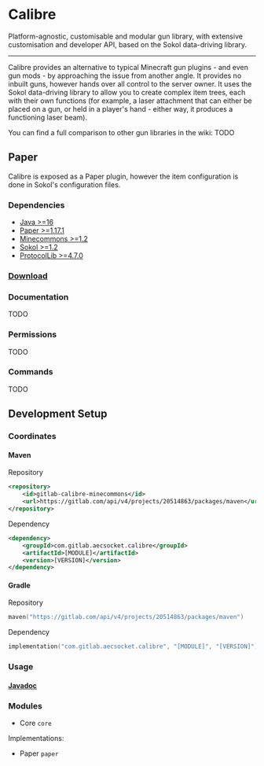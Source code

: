 # Calibre

Platform-agnostic, customisable and modular gun library, with extensive customisation and developer
API, based on the Sokol data-driving library.

---

Calibre provides an alternative to typical Minecraft gun plugins - and even gun mods - by approaching
the issue from another angle. It provides no inbuilt guns, however hands over all control to the
server owner. It uses the Sokol data-driving library to allow you to create complex item trees, each
with their own functions (for example, a laser attachment that can either be placed on a gun, or held
in a player's hand - either way, it produces a functioning laser beam).

You can find a full comparison to other gun libraries in the wiki: TODO

## Paper

Calibre is exposed as a Paper plugin, however the item configuration is done in Sokol's configuration
files.

### Dependencies

* [Java >=16](https://adoptopenjdk.net/?variant=openjdk16&jvmVariant=hotspot)
* [Paper >=1.17.1](https://papermc.io/)
* [Minecommons >=1.2](https://gitlab.com/aecsocket/minecommons)
* [Sokol >=1.2](https://gitlab.com/aecsocket/sokol)
* [ProtocolLib >=4.7.0](https://www.spigotmc.org/resources/protocollib.1997/)

### [Download](https://gitlab.com/api/v4/projects/20514863/jobs/artifacts/master/raw/paper/build/libs/calibre-paper-1.1.jar?job=build)

### Documentation

TODO

### Permissions

TODO

### Commands

TODO

## Development Setup

### Coordinates

#### Maven

Repository
```xml
<repository>
    <id>gitlab-calibre-minecommons</id>
    <url>https://gitlab.com/api/v4/projects/20514863/packages/maven</url>
</repository>
```
Dependency
```xml
<dependency>
    <groupId>com.gitlab.aecsocket.calibre</groupId>
    <artifactId>[MODULE]</artifactId>
    <version>[VERSION]</version>
</dependency>
```

#### Gradle

Repository
```kotlin
maven("https://gitlab.com/api/v4/projects/20514863/packages/maven")
```

Dependency
```kotlin
implementation("com.gitlab.aecsocket.calibre", "[MODULE]", "[VERSION]")
```

### Usage

#### [Javadoc](https://aecsocket.gitlab.io/calibre)

### Modules

* Core `core`

Implementations:
* Paper `paper`

